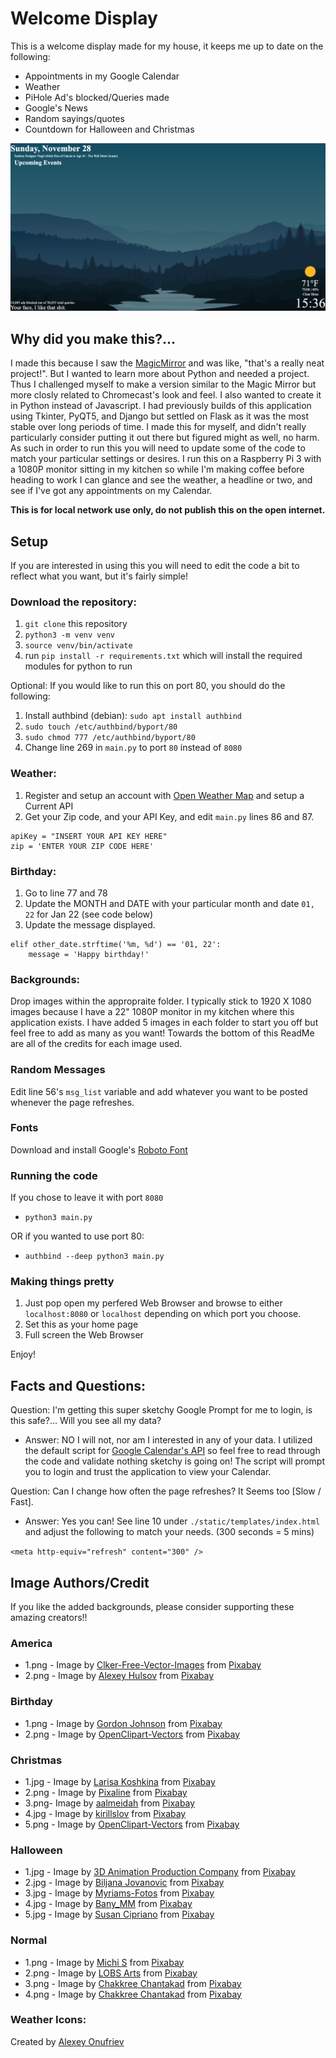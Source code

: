 # Welcome Display
This is a welcome display made for my house, it keeps me up to date on the following:

  * Appointments in my Google Calendar
  * Weather
  * PiHole Ad's blocked/Queries made
  * Google's News
  * Random sayings/quotes
  * Countdown for Halloween and Christmas

![ExampleImage](./assets/example.png)


## Why did you make this?...
I made this because I saw the [MagicMirror](https://github.com/MichMich/MagicMirror) and was like, "that's a really neat project!". But I wanted to learn more about Python and needed a project. Thus I challenged myself to make a version similar to the Magic Mirror but more closly related to Chromecast's look and feel. I also wanted to create it in Python instead of Javascript. I had previously builds of this application using Tkinter, PyQT5, and Django but settled on Flask as it was the most stable over long periods of time. I made this for myself, and didn't really particularly consider putting it out there but figured might as well, no harm. As such in order to run this you will need to update some of the code to match your particular settings or desires. I run this on a Raspberry Pi 3 with a 1080P monitor sitting in my kitchen so while I'm making coffee before heading to work I can glance and see the weather, a headline or two, and see if I've got any appointments on my Calendar. 

**This is for local network use only, do not publish this on the open internet.**

## Setup

If you are interested in using this you will need to edit the code a bit to reflect what you want, but it's fairly simple!

### Download the repository:

  1. `git clone` this repository
  2. `python3 -m venv venv`
  3. `source venv/bin/activate` 
  4. run `pip install -r requirements.txt` which will install the required modules for python to run

Optional:
If you would like to run this on port 80, you should do the following:
  1. Install authbind (debian): `sudo apt install authbind`
  2. `sudo touch /etc/authbind/byport/80`
  3. `sudo chmod 777 /etc/authbind/byport/80`
  4. Change line 269 in `main.py` to port `80` instead of `8080`


### Weather:

  1. Register and setup an account with [Open Weather Map](https://openweathermap.org/current) and setup a Current API
  2. Get your Zip code, and your API Key, and edit `main.py` lines 86 and 87. 

```
apiKey = "INSERT YOUR API KEY HERE"
zip = 'ENTER YOUR ZIP CODE HERE'
```

### Birthday:
  1. Go to line 77 and 78
  2. Update the MONTH and DATE with your particular month and date `01, 22` for Jan 22 (see code below)
  3. Update the message displayed.
```
elif other_date.strftime('%m, %d') == '01, 22':
    message = 'Happy birthday!'
```

### Backgrounds:
Drop images within the appropraite folder. I typically stick to 1920 X 1080 images because I have a 22" 1080P monitor in my kitchen where this application exists. I have added 5 images in each folder to start you off but feel free to add as many as you want! Towards the bottom of this ReadMe are all of the credits for each image used. 

### Random Messages
Edit line 56's `msg_list` variable and add whatever you want to be posted whenever the page refreshes. 

### Fonts
Download and install Google's [Roboto Font](https://fonts.google.com/specimen/Roboto)

### Running the code
If you chose to leave it with port `8080`

 - `python3 main.py`

OR if you wanted to use port 80:

 - `authbind --deep python3 main.py`

### Making things pretty
1. Just pop open my perfered Web Browser and browse to either `localhost:8080` or `localhost` depending on which port you choose.
2. Set this as your home page
3. Full screen the Web Browser

Enjoy!


## Facts and Questions:

Question: I'm getting this super sketchy Google Prompt for me to login, is this safe?... Will you see all my data?
  - Answer: NO I will not, nor am I interested in any of your data. I utilized the default script for [Google Calendar's API](https://developers.google.com/calendar/api/quickstart/python) so feel free to read through the code and validate nothing sketchy is going on! The script will prompt you to login and trust the application to view your Calendar.

Question: Can I change how often the page refreshes? It Seems too [Slow / Fast].
  - Answer: Yes you can! See line 10 under `./static/templates/index.html` and adjust the following to match your needs. (300 seconds = 5 mins)

`<meta http-equiv="refresh" content="300" />`

## Image Authors/Credit
If you like the added backgrounds, please consider supporting these amazing creators!!

### America
- 1.png - Image by <a href="https://pixabay.com/users/clker-free-vector-images-3736/?utm_source=link-attribution&amp;utm_medium=referral&amp;utm_campaign=image&amp;utm_content=26177">Clker-Free-Vector-Images</a> from <a href="https://pixabay.com/?utm_source=link-attribution&amp;utm_medium=referral&amp;utm_campaign=image&amp;utm_content=26177">Pixabay</a> 
- 2.png - Image by <a href="https://pixabay.com/users/alexey_hulsov-388655/?utm_source=link-attribution&amp;utm_medium=referral&amp;utm_campaign=image&amp;utm_content=2419220">Alexey Hulsov</a> from <a href="https://pixabay.com/?utm_source=link-attribution&amp;utm_medium=referral&amp;utm_campaign=image&amp;utm_content=2419220">Pixabay</a>

### Birthday
- 1.png - Image by <a href="https://pixabay.com/users/gdj-1086657/?utm_source=link-attribution&amp;utm_medium=referral&amp;utm_campaign=image&amp;utm_content=1301860">Gordon Johnson</a> from <a href="https://pixabay.com/?utm_source=link-attribution&amp;utm_medium=referral&amp;utm_campaign=image&amp;utm_content=1301860">Pixabay</a>
- 2.png - Image by <a href="https://pixabay.com/users/openclipart-vectors-30363/?utm_source=link-attribution&amp;utm_medium=referral&amp;utm_campaign=image&amp;utm_content=154242">OpenClipart-Vectors</a> from <a href="https://pixabay.com/?utm_source=link-attribution&amp;utm_medium=referral&amp;utm_campaign=image&amp;utm_content=154242">Pixabay</a>

### Christmas
- 1.jpg - Image by <a href="https://pixabay.com/users/larisa-k-1107275/?utm_source=link-attribution&amp;utm_medium=referral&amp;utm_campaign=image&amp;utm_content=2928142">Larisa Koshkina</a> from <a href="https://pixabay.com/?utm_source=link-attribution&amp;utm_medium=referral&amp;utm_campaign=image&amp;utm_content=2928142">Pixabay</a>
- 2.png - Image by <a href="https://pixabay.com/users/pixaline-1569622/?utm_source=link-attribution&amp;utm_medium=referral&amp;utm_campaign=image&amp;utm_content=1869533">Pixaline</a> from <a href="https://pixabay.com/?utm_source=link-attribution&amp;utm_medium=referral&amp;utm_campaign=image&amp;utm_content=1869533">Pixabay</a>
- 3.png- Image by <a href="https://pixabay.com/users/aalmeidah-4277022/?utm_source=link-attribution&amp;utm_medium=referral&amp;utm_campaign=image&amp;utm_content=4701783">aalmeidah</a> from <a href="https://pixabay.com/?utm_source=link-attribution&amp;utm_medium=referral&amp;utm_campaign=image&amp;utm_content=4701783">Pixabay</a>
- 4.jpg - Image by <a href="https://pixabay.com/users/kirillslov-8058952/?utm_source=link-attribution&amp;utm_medium=referral&amp;utm_campaign=image&amp;utm_content=4711725">kirillslov</a> from <a href="https://pixabay.com/?utm_source=link-attribution&amp;utm_medium=referral&amp;utm_campaign=image&amp;utm_content=4711725">Pixabay</a>
- 5.png - Image by <a href="https://pixabay.com/users/openclipart-vectors-30363/?utm_source=link-attribution&amp;utm_medium=referral&amp;utm_campaign=image&amp;utm_content=153926">OpenClipart-Vectors</a> from <a href="https://pixabay.com/?utm_source=link-attribution&amp;utm_medium=referral&amp;utm_campaign=image&amp;utm_content=153926">Pixabay</a>

### Halloween
- 1.jpg - Image by <a href="https://pixabay.com/users/quincecreative-1031690/?utm_source=link-attribution&amp;utm_medium=referral&amp;utm_campaign=image&amp;utm_content=2837936">3D Animation Production Company</a> from <a href="https://pixabay.com/?utm_source=link-attribution&amp;utm_medium=referral&amp;utm_campaign=image&amp;utm_content=2837936">Pixabay</a>
- 2.jpg - Image by <a href="https://pixabay.com/users/biljast-2868488/?utm_source=link-attribution&amp;utm_medium=referral&amp;utm_campaign=image&amp;utm_content=5596921">Biljana Jovanovic</a> from <a href="https://pixabay.com/?utm_source=link-attribution&amp;utm_medium=referral&amp;utm_campaign=image&amp;utm_content=5596921">Pixabay</a>
- 3.jpg - Image by <a href="https://pixabay.com/users/myriams-fotos-1627417/?utm_source=link-attribution&amp;utm_medium=referral&amp;utm_campaign=image&amp;utm_content=2893710">Myriams-Fotos</a> from <a href="https://pixabay.com/?utm_source=link-attribution&amp;utm_medium=referral&amp;utm_campaign=image&amp;utm_content=2893710">Pixabay</a>
- 4.jpg - Image by <a href="https://pixabay.com/users/bany_mm-2218778/?utm_source=link-attribution&amp;utm_medium=referral&amp;utm_campaign=image&amp;utm_content=5674148">Bany_MM</a> from <a href="https://pixabay.com/?utm_source=link-attribution&amp;utm_medium=referral&amp;utm_campaign=image&amp;utm_content=5674148">Pixabay</a>
- 5.jpg - Image by <a href="https://pixabay.com/users/susan-lu4esm-7009216/?utm_source=link-attribution&amp;utm_medium=referral&amp;utm_campaign=image&amp;utm_content=4573176">Susan Cipriano</a> from <a href="https://pixabay.com/?utm_source=link-attribution&amp;utm_medium=referral&amp;utm_campaign=image&amp;utm_content=4573176">Pixabay</a>

### Normal
- 1.png - Image by <a href="https://pixabay.com/users/moinzon-2433302/?utm_source=link-attribution&amp;utm_medium=referral&amp;utm_campaign=image&amp;utm_content=1412683">Michi S</a> from <a href="https://pixabay.com/?utm_source=link-attribution&amp;utm_medium=referral&amp;utm_campaign=image&amp;utm_content=1412683">Pixabay</a>
- 2.png - Image by <a href="https://pixabay.com/users/lobsarts-19515294/?utm_source=link-attribution&amp;utm_medium=referral&amp;utm_campaign=image&amp;utm_content=5889923">LOBS Arts</a> from <a href="https://pixabay.com/?utm_source=link-attribution&amp;utm_medium=referral&amp;utm_campaign=image&amp;utm_content=5889923">Pixabay</a>
- 3.png - Image by <a href="https://pixabay.com/users/chakkree_chantakad-15107399/?utm_source=link-attribution&amp;utm_medium=referral&amp;utm_campaign=image&amp;utm_content=4821583">Chakkree Chantakad</a> from <a href="https://pixabay.com/?utm_source=link-attribution&amp;utm_medium=referral&amp;utm_campaign=image&amp;utm_content=4821583">Pixabay</a>
- 4.png - Image by <a href="https://pixabay.com/users/chakkree_chantakad-15107399/?utm_source=link-attribution&amp;utm_medium=referral&amp;utm_campaign=image&amp;utm_content=4824761">Chakkree Chantakad</a> from <a href="https://pixabay.com/?utm_source=link-attribution&amp;utm_medium=referral&amp;utm_campaign=image&amp;utm_content=4824761">Pixabay</a>

### Weather Icons:
Created by [Alexey Onufriev](https://dribbble.com/onufriev)

